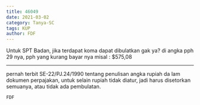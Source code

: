```yaml
---
title: 46049
date: 2021-03-02
category: Tanya-SC
tags: KUP
author: FDF
---
```


Untuk SPT Badan, jika terdapat koma dapat dibulatkan gak ya? di angka pph 29 nya, pph yang kurang bayar nya misal : $575,08

---

pernah terbit SE-22/PJ.24/1990 tentang penulisan angka rupiah da lam dokumen perpajakan, untuk selain rupiah tidak diatur, jadi harus disetorkan semuanya, atau tidak ada pembulatan.

`FDF`

